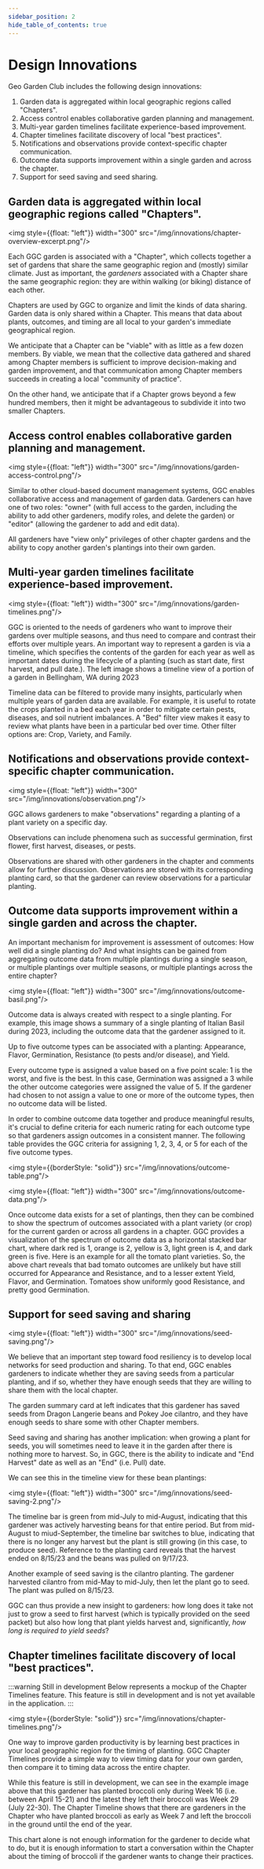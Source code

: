 ```yaml
---
sidebar_position: 2
hide_table_of_contents: true
---
```


# Design Innovations

Geo Garden Club includes the following design innovations:

1. Garden data is aggregated within local geographic regions called "Chapters". 
2. Access control enables collaborative garden planning and management. 
3. Multi-year garden timelines facilitate experience-based improvement.
4. Chapter timelines facilitate discovery of local "best practices".
5. Notifications and observations provide context-specific chapter communication.
6. Outcome data supports improvement within a single garden and across the chapter.
7. Support for seed saving and seed sharing.



## Garden data is aggregated within local geographic regions called "Chapters".

<img style={{float: "left"}} width="300" src="/img/innovations/chapter-overview-excerpt.png"/>

Each GGC garden is associated with a "Chapter", which collects together a set of gardens that share the same geographic region and (mostly) similar climate. Just as important, the *gardeners* associated with a Chapter share the same geographic region: they are within walking (or biking) distance of each other.   

Chapters are used by GGC to organize and limit the kinds of data sharing. Garden data is only shared within a Chapter. This means that data about plants, outcomes, and timing are all local to your garden's immediate geographical region.

We anticipate that a Chapter can be "viable" with as little as a few dozen members. By viable, we mean that the collective data gathered and shared among Chapter members is sufficient to improve decision-making and garden improvement, and that communication among Chapter members succeeds in creating a local "community of practice". 

On the other hand, we anticipate that if a Chapter grows beyond a few hundred members, then it might be advantageous to subdivide it into two smaller Chapters. 

<div style={{clear:"both"}}></div>

## Access control enables collaborative garden planning and management. 

<img style={{float: "left"}} width="300" src="/img/innovations/garden-access-control.png"/>

Similar to other cloud-based document management systems, GGC enables collaborative access and management of garden data.  Gardeners can have one of two roles: "owner" (with full access to the garden, including the ability to add other gardeners, modify roles, and delete the garden) or "editor" (allowing the gardener to add and edit data).

All gardeners have "view only" privileges of other chapter gardens and the ability to copy another garden's plantings into their own garden.


<div style={{clear:"both"}}></div>

## Multi-year garden timelines facilitate experience-based improvement.

<img style={{float: "left"}} width="300" src="/img/innovations/garden-timelines.png"/>

GGC is oriented to the needs of gardeners who want to improve their gardens over multiple seasons, and thus need to compare and contrast their efforts over multiple years. An important way to represent a garden is via a timeline, which specifies the contents of the garden for each year as well as important dates during the lifecycle of a planting (such as start date, first harvest, and pull date.).  The left image shows a timeline view of a portion of a garden in Bellingham, WA during 2023

Timeline data can be filtered to provide many insights, particularly when multiple years of garden data are available. For example, it is useful to rotate the crops planted in a bed each year in order to mitigate certain pests, diseases, and soil nutrient imbalances. A "Bed" filter view makes it easy to review what plants have been in a particular bed over time.  Other filter options are: Crop, Variety, and Family.

<div style={{clear:"both"}}></div>


## Notifications and observations provide context-specific chapter communication.

<img style={{float: "left"}} width="300" src="/img/innovations/observation.png"/>

GGC allows gardeners to make "observations" regarding a planting of a plant variety on a specific day.

Observations can include phenomena such as successful germination, first flower, first harvest, diseases, or pests.

Observations are shared with other gardeners in the chapter and comments allow for further discussion.  Observations are stored with its corresponding planting card, so that the gardener can review observations for a particular planting.

<div style={{clear:"both"}}></div>

## Outcome data supports improvement within a single garden and across the chapter.

An important mechanism for improvement is assessment of outcomes: How well did a single planting do?  And what insights can be gained from aggregating outcome data from multiple plantings during a single season, or multiple plantings over multiple seasons, or multiple plantings across the entire chapter?

<img style={{float: "left"}} width="300" src="/img/innovations/outcome-basil.png"/>

Outcome data is always created with respect to a single planting. For example, this image shows a summary of a single planting of Italian Basil during 2023, including the outcome data that the gardener assigned to it.  

Up to five outcome types can be associated with a planting: Appearance, Flavor, Germination, Resistance (to pests and/or disease), and Yield.

Every outcome type is assigned a value based on a five point scale: 1 is the worst, and five is the best.  In this case, Germination was assigned a 3 while the other outcome categories were assigned the value of 5. If the gardener had chosen to not assign a value to one or more of the outcome types, then no outcome data will be listed.

In order to combine outcome data together and produce meaningful results, it's crucial to define criteria for each numeric rating for each outcome type so that gardeners assign outcomes in a consistent manner.  The following table provides the GGC criteria for assigning 1, 2, 3, 4, or 5 for each of the five outcome types.  

<div style={{clear:"both"}}></div>

<img style={{borderStyle: "solid"}} src="/img/innovations/outcome-table.png"/>

<div style={{clear:"both"}}></div>

<img style={{float: "left"}} width="300" src="/img/innovations/outcome-data.png"/>

Once outcome data exists for a set of plantings, then they can be combined to show the spectrum of outcomes associated with a plant variety (or crop) for the current garden or across all gardens in a chapter. GGC provides a visualization of the spectrum of outcome data as a horizontal stacked bar chart, where dark red is 1, orange is 2, yellow is 3, light green is 4, and dark green is five. Here is an example for all the tomato plant varieties. So, the above chart reveals that bad tomato outcomes are unlikely but have still occurred for Appearance and Resistance, and to a lesser extent Yield, Flavor, and Germination. Tomatoes show uniformly good Resistance, and pretty good Germination.

<div style={{clear:"both"}}></div>

## Support for seed saving and sharing

<img style={{float: "left"}} width="300"  src="/img/innovations/seed-saving.png"/>

We believe that an important step toward food resiliency is to develop local networks for seed production and sharing.
To that end, GGC enables gardeners to indicate whether they are saving seeds from a particular planting, and if so, whether they have enough seeds that they are willing to share them with the local chapter. 

The garden summary card at left indicates that this gardener has saved seeds from Dragon Langerie beans and Pokey Joe cilantro, and they have enough seeds to share some with other Chapter members.

<div style={{clear:"both"}}></div>

Seed saving and sharing has another implication: when growing a plant for seeds, you will sometimes need to leave it in the garden after there is nothing more to harvest.  So, in GGC, there is the ability to indicate and "End Harvest" date as well as an "End" (i.e. Pull) date. 

We can see this in the timeline view for these bean plantings:

<img style={{float: "left"}} width="300" src="/img/innovations/seed-saving-2.png"/>

The timeline bar is green from mid-July to mid-August, indicating that this gardener was actively harvesting beans for that entire period. But from mid-August to miud-September, the timeline bar switches to blue, indicating that there is no longer any harvest but the plant is still growing (in this case, to produce seed). Reference to the planting card reveals that the harvest ended on 8/15/23 and the beans was pulled on 9/17/23.

Another example of seed saving is the cilantro planting.  The gardener harvested cilantro from mid-May to mid-July, then let the plant go to seed.  The plant was pulled on 8/15/23.

GGC can thus provide a new insight to gardeners: how long does it take not just to grow a seed to first harvest (which is typically provided on the seed packet) but also how long that plant yields harvest and, significantly, *how long is required to yield seeds*?

<div style={{clear:"both"}}></div>

## Chapter timelines facilitate discovery of local "best practices".

:::warning Still in development
Below represents a mockup of the Chapter Timelines feature.  This feature is still in development and is not yet available in the application.
:::

<img style={{borderStyle: "solid"}} src="/img/innovations/chapter-timelines.png"/>

One way to improve garden productivity is by learning best practices in your local geographic region for the timing of planting.  GGC Chapter Timelines provide a simple way to view timing data for your own garden, then compare it to timing data across the entire chapter.

While this feature is still in development, we can see in the example image above that this gardener has planted broccoli only during Week 16 (i.e. between April 15-21) and the latest they left their broccoli was Week 29 (July 22-30).  The Chapter Timeline shows that there are gardeners in the Chapter who have planted broccoli as early as Week 7 and left the broccoli in the ground until the end of the year.

This chart alone is not enough information for the gardener to decide what to do, but it is enough information to start a conversation within the Chapter about the timing of broccoli if the gardener wants to change their practices. 
